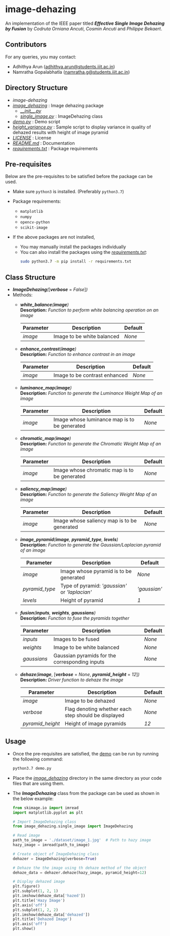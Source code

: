 # image-dehazing

An implementation of the IEEE paper titled **_Effective Single Image Dehazing by Fusion_** by _Codruta Orniana Ancuti_, _Cosmin Ancuti_ and _Philippe Bekaert_.

## Contributors

For any queries, you may contact:

- Adhithya Arun (adhithya.arun@students.iiit.ac.in)
- Namratha Gopalabhatla (namratha.g@students.iiit.ac.in)

## Directory Structure

- _image-dehazing_
- [_image_dehazing_](image_dehazing) : Image dehazing package
  - [_\_\_init\_\_.py_](image_dehazing/__init__.py)
  - [_single_image.py_](image_dehazing/single_image.py) : ImageDehazing class
- [_demo.py_](demo.py) : Demo script
- [_height_variance.py_](height_variance.py) : Sample script to display variance in quality of dehazed results with height of image pyramid
- [_LICENSE_](LICENSE) : License
- [_README.md_](README.md) : Documentation
- [_requirements.txt_](requirements.txt) : Package requirements

## Pre-requisites

Below are the pre-requisites to be satisfied before the package can be used.

- Make sure `python3` is installed. (Preferably `python3.7`)
- Package requirements:
  - `matplotlib`
  - `numpy`
  - `opencv-python`
  - `scikit-image`
- If the above packages are not installed,

  - You may manually install the packages individually
  - You can also install the packages using the [_requirements.txt_](requirements.txt):
    ```bash
    sudo python3.7 -m pip install -r requirements.txt
    ```

## Class Structure

- **_ImageDehazing_**_(_[**_verbose_** = _False_]_)_
- Methods:
  - **_white_balance_**_(**image**)_
    <br/>**Description:** _Function to perform white balancing operation on an image_<br/>
    
    | Parameter | Description | Default |
    | --------- | -------------------------- | ------- |
    | _image_ | Image to be white balanced | _None_ |
  
  - **_enhance_contrast_**_(**image**)_
    <br/>**Description:** _Function to enhance contrast in an image_<br/>
    
    | Parameter | Description | Default |
    | --------- | ----------------------------- | ------- |
    | _image_ | Image to be contrast enhanced | _None_ |
  
  - **_luminance_map_**_(**image**)_
    <br/>**Description:** _Function to generate the Luminance Weight Map of an image_<br/>
    
    | Parameter | Description | Default |
    | --------- | -------------------------------------------- | ------- |
    | _image_ | Image whose luminance map is to be generated | _None_ |
  
  - **_chromatic_map_**_(**image**)_
    <br/>**Description:** _Function to generate the Chromatic Weight Map of an image_<br/>
    
    | Parameter | Description | Default |
    | --------- | -------------------------------------------- | ------- |
    | _image_ | Image whose chromatic map is to be generated | _None_ |
  
  - **_saliency_map_**_(**image**)_
    <br/>**Description:** _Function to generate the Saliency Weight Map of an image_<br/>
    
    | Parameter | Description | Default |
    | --------- | ------------------------------------------- | ------- |
    | _image_ | Image whose saliency map is to be generated | _None_ |
  
  - **_image_pyramid_**_(**image**, **pyramid_type**, **levels**)_
    <br/>**Description:** _Function to generate the Gaussian/Laplacian pyramid of an image_<br/>
    
    | Parameter | Description | Default |
    | -------------- | -------------------------------------------------- | -------------- |
    | _image_ | Image whose pyramid is to be generated | _None_ |
    | _pyramid_type_ | Type of pyramid: _\'gaussian\'_ or _\'laplacian\'_ | _\'gaussian\'_ |
    | _levels_ | Height of pyramid | _1_ |
  
  - **_fusion_**_(**inputs**, **weights**, **gaussians**)_
    <br/>**Description:** _Function to fuse the pyramids together_<br/>
    
    | Parameter | Description | Default |
    | ----------- | ---------------------------------------------- | ------- |
    | _inputs_ | Images to be fused | _None_ |
    | _weights_ | Image to be white balanced | _None_ |
    | _gaussians_ | Gaussian pyramids for the corresponding inputs | _None_ |
  
  - **_dehaze_**_(_**_image_**, [**_verbose_** = _None_, **_pyramid_height_** = _12_]_)_
    <br/>**Description:** _Driver function to dehaze the image_<br/>
    
    | Parameter | Description | Default |
    | ---------------- | --------------------------------------------------- | ------- |
    | _image_ | Image to be dehazed | _None_ |
    | _verbose_ | Flag denoting whether each step should be displayed | _None_ |
    | _pyramid_height_ | Height of image pyramids | _12_ |

## Usage

- Once the pre-requisites are satisfied, the [demo](demo.py) can be run by running the following command:

  ```bash
  python3.7 demo.py
  ```

- Place the [_image_dehazing_](image_dehazing/) directory in the same directory as your code files that are using them.
- The **_ImageDehazing_** class from the package can be used as shown in the below example:

  ```python
  from skimage.io import imread
  import matplotlib.pyplot as plt

  # Import ImageDehazing class
  from image_dehazing.single_image import ImageDehazing

  # Read image
  path_to_image = './dataset/image_1.jpg'  # Path to hazy image
  hazy_image = imread(path_to_image)

  # Create object of ImageDehazing class
  dehazer = ImageDehazing(verbose=True)

  # Dehaze the the image using th dehaze method of the object
  dehaze_data = dehazer.dehaze(hazy_image, pyramid_height=12)

  # Display dehazed image
  plt.figure()
  plt.subplot(1, 2, 1)
  plt.imshow(dehaze_data['hazed'])
  plt.title('Hazy Image')
  plt.axis('off')
  plt.subplot(1, 2, 2)
  plt.imshow(dehaze_data['dehazed'])
  plt.title('Dehazed Image')
  plt.axis('off')
  plt.show()
  ```
